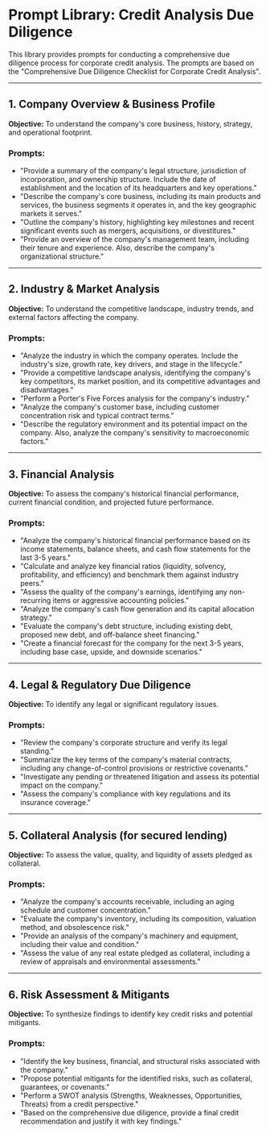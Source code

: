 # Prompt Library: Credit Analysis Due Diligence

This library provides prompts for conducting a comprehensive due diligence process for corporate credit analysis. The prompts are based on the "Comprehensive Due Diligence Checklist for Corporate Credit Analysis".

---

## 1. Company Overview & Business Profile

**Objective:** To understand the company's core business, history, strategy, and operational footprint.

### Prompts:

- "Provide a summary of the company's legal structure, jurisdiction of incorporation, and ownership structure. Include the date of establishment and the location of its headquarters and key operations."
- "Describe the company's core business, including its main products and services, the business segments it operates in, and the key geographic markets it serves."
- "Outline the company's history, highlighting key milestones and recent significant events such as mergers, acquisitions, or divestitures."
- "Provide an overview of the company's management team, including their tenure and experience. Also, describe the company's organizational structure."

---

## 2. Industry & Market Analysis

**Objective:** To understand the competitive landscape, industry trends, and external factors affecting the company.

### Prompts:

- "Analyze the industry in which the company operates. Include the industry's size, growth rate, key drivers, and stage in the lifecycle."
- "Provide a competitive landscape analysis, identifying the company's key competitors, its market position, and its competitive advantages and disadvantages."
- "Perform a Porter's Five Forces analysis for the company's industry."
- "Analyze the company's customer base, including customer concentration risk and typical contract terms."
- "Describe the regulatory environment and its potential impact on the company. Also, analyze the company's sensitivity to macroeconomic factors."

---

## 3. Financial Analysis

**Objective:** To assess the company's historical financial performance, current financial condition, and projected future performance.

### Prompts:

- "Analyze the company's historical financial performance based on its income statements, balance sheets, and cash flow statements for the last 3-5 years."
- "Calculate and analyze key financial ratios (liquidity, solvency, profitability, and efficiency) and benchmark them against industry peers."
- "Assess the quality of the company's earnings, identifying any non-recurring items or aggressive accounting policies."
- "Analyze the company's cash flow generation and its capital allocation strategy."
- "Evaluate the company's debt structure, including existing debt, proposed new debt, and off-balance sheet financing."
- "Create a financial forecast for the company for the next 3-5 years, including base case, upside, and downside scenarios."

---

## 4. Legal & Regulatory Due Diligence

**Objective:** To identify any legal or significant regulatory issues.

### Prompts:

- "Review the company's corporate structure and verify its legal standing."
- "Summarize the key terms of the company's material contracts, including any change-of-control provisions or restrictive covenants."
- "Investigate any pending or threatened litigation and assess its potential impact on the company."
- "Assess the company's compliance with key regulations and its insurance coverage."

---

## 5. Collateral Analysis (for secured lending)

**Objective:** To assess the value, quality, and liquidity of assets pledged as collateral.

### Prompts:

- "Analyze the company's accounts receivable, including an aging schedule and customer concentration."
- "Evaluate the company's inventory, including its composition, valuation method, and obsolescence risk."
- "Provide an analysis of the company's machinery and equipment, including their value and condition."
- "Assess the value of any real estate pledged as collateral, including a review of appraisals and environmental assessments."

---

## 6. Risk Assessment & Mitigants

**Objective:** To synthesize findings to identify key credit risks and potential mitigants.

### Prompts:

- "Identify the key business, financial, and structural risks associated with the company."
- "Propose potential mitigants for the identified risks, such as collateral, guarantees, or covenants."
- "Perform a SWOT analysis (Strengths, Weaknesses, Opportunities, Threats) from a credit perspective."
- "Based on the comprehensive due diligence, provide a final credit recommendation and justify it with key findings."
